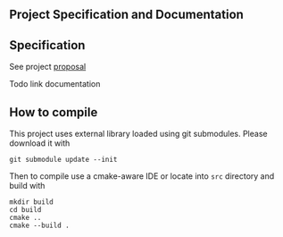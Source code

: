 ## Project Specification and Documentation

## Specification

See project [proposal](proposal.md)

Todo link documentation

## How to compile

This project uses external library loaded using git submodules.
Please download it with
```
git submodule update --init
```

Then to compile use a cmake-aware IDE or locate into `src` directory and build with
```
mkdir build
cd build
cmake ..
cmake --build .
```

